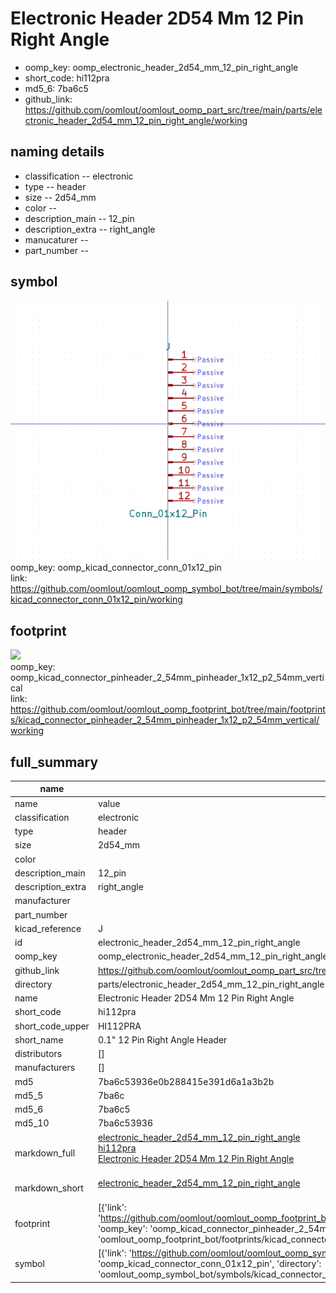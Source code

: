 # Electronic Header 2D54 Mm 12 Pin Right Angle

  
* oomp_key: oomp_electronic_header_2d54_mm_12_pin_right_angle 
* short_code: hi112pra
* md5_6: 7ba6c5  
* github_link: https://github.com/oomlout/oomlout_oomp_part_src/tree/main/parts/electronic_header_2d54_mm_12_pin_right_angle/working  
## naming details
* classification -- electronic
* type -- header
* size -- 2d54_mm
* color -- 
* description_main -- 12_pin
* description_extra -- right_angle
* manucaturer -- 
* part_number -- 



## symbol

![](symbol/0/working/working_600.png)  
oomp_key: oomp_kicad_connector_conn_01x12_pin  
link: https://github.com/oomlout/oomlout_oomp_symbol_bot/tree/main/symbols/kicad_connector_conn_01x12_pin/working  

## footprint

![](footprint/0/working/working_600.png)  
oomp_key: oomp_kicad_connector_pinheader_2_54mm_pinheader_1x12_p2_54mm_vertical  
link: https://github.com/oomlout/oomlout_oomp_footprint_bot/tree/main/footprints/kicad_connector_pinheader_2_54mm_pinheader_1x12_p2_54mm_vertical/working  

## full_summary
| name | value | 
| --- | --- | 
| name | value | 
| classification | electronic | 
| type | header | 
| size | 2d54_mm | 
| color |  | 
| description_main | 12_pin | 
| description_extra | right_angle | 
| manufacturer |  | 
| part_number |  | 
| kicad_reference | J | 
| id | electronic_header_2d54_mm_12_pin_right_angle | 
| oomp_key | oomp_electronic_header_2d54_mm_12_pin_right_angle | 
| github_link | https://github.com/oomlout/oomlout_oomp_part_src/tree/main/parts/electronic_header_2d54_mm_12_pin_right_angle/working | 
| directory | parts/electronic_header_2d54_mm_12_pin_right_angle | 
| name | Electronic Header 2D54 Mm 12 Pin Right Angle | 
| short_code | hi112pra | 
| short_code_upper | HI112PRA | 
| short_name | 0.1" 12 Pin Right Angle Header | 
| distributors | [] | 
| manufacturers | [] | 
| md5 | 7ba6c53936e0b288415e391d6a1a3b2b | 
| md5_5 | 7ba6c | 
| md5_6 | 7ba6c5 | 
| md5_10 | 7ba6c53936 | 
| markdown_full | [electronic_header_2d54_mm_12_pin_right_angle](https://github.com/oomlout/oomlout_oomp_part_src/tree/main/parts/electronic_header_2d54_mm_12_pin_right_angle/working)<br>[hi112pra](https://github.com/oomlout/oomlout_oomp_part_src/tree/main/parts/electronic_header_2d54_mm_12_pin_right_angle/working)<br>[Electronic Header 2D54 Mm 12 Pin Right Angle](https://github.com/oomlout/oomlout_oomp_part_src/tree/main/parts/electronic_header_2d54_mm_12_pin_right_angle/working)<br><br> | 
| markdown_short | [electronic_header_2d54_mm_12_pin_right_angle](https://github.com/oomlout/oomlout_oomp_part_src/tree/main/parts/electronic_header_2d54_mm_12_pin_right_angle/working)<br><br> | 
| footprint | [{'link': 'https://github.com/oomlout/oomlout_oomp_footprint_bot/tree/main/foootprntss/kicad_connector_pinheader_2_54mm_pinheader_1x12_p2_54mm_vertical', 'oomp_key': 'oomp_kicad_connector_pinheader_2_54mm_pinheader_1x12_p2_54mm_vertical', 'directory': 'oomlout_oomp_footprint_bot/footprints/kicad_connector_pinheader_2_54mm_pinheader_1x12_p2_54mm_vertical//working/working.kicad_mod'}] | 
| symbol | [{'link': 'https://github.com/oomlout/oomlout_oomp_symbol_bot/tree/main/symbols/kicad_connector_conn_01x12_pin', 'oomp_key': 'oomp_kicad_connector_conn_01x12_pin', 'directory': 'oomlout_oomp_symbol_bot/symbols/kicad_connector_conn_01x12_pin//working/working.kicad_sym'}] | 
